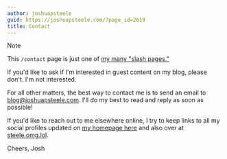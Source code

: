 ```yaml
---
author: joshuapsteele
guid: https://joshuapsteele.com/?page_id=2619
title: Contact
---
```

> [!NOTE]
> This `/contact` page is just one of [my many "slash pages."](/slashes)

If you'd like to ask if I'm interested in guest content on my blog, please don't. I'm not interested.

For all other matters, the best way to contact me is to send an email to [blog@joshuapsteele.com](mailto:blog@joshuapsteele.com). I'll do my best to read and reply as soon as possible!

If you'd like to reach out to me elsewhere online, I try to keep links to all my social profiles updated on [my homepage here](/) and also over at [steele.omg.lol](https://steele.omg.lol).

Cheers,
Josh